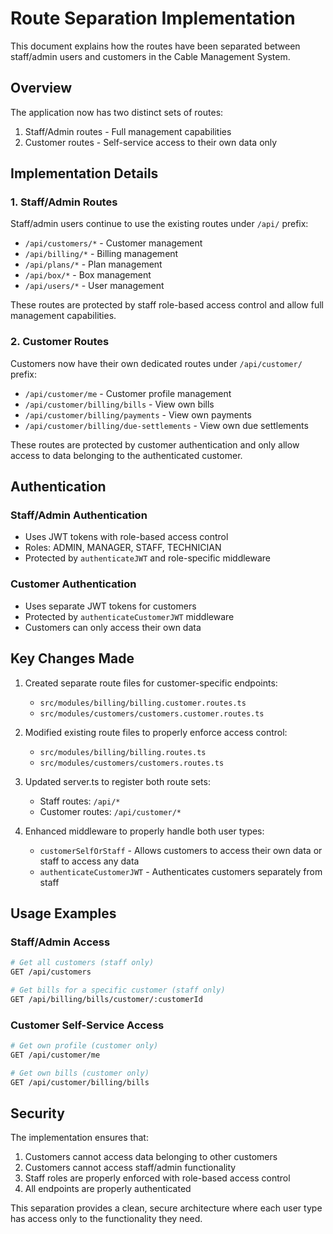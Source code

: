 # Route Separation Implementation

This document explains how the routes have been separated between staff/admin users and customers in the Cable Management System.

## Overview

The application now has two distinct sets of routes:

1. Staff/Admin routes - Full management capabilities
2. Customer routes - Self-service access to their own data only

## Implementation Details

### 1. Staff/Admin Routes

Staff/admin users continue to use the existing routes under `/api/` prefix:

- `/api/customers/*` - Customer management
- `/api/billing/*` - Billing management
- `/api/plans/*` - Plan management
- `/api/box/*` - Box management
- `/api/users/*` - User management

These routes are protected by staff role-based access control and allow full management capabilities.

### 2. Customer Routes

Customers now have their own dedicated routes under `/api/customer/` prefix:

- `/api/customer/me` - Customer profile management
- `/api/customer/billing/bills` - View own bills
- `/api/customer/billing/payments` - View own payments
- `/api/customer/billing/due-settlements` - View own due settlements

These routes are protected by customer authentication and only allow access to data belonging to the authenticated customer.

## Authentication

### Staff/Admin Authentication

- Uses JWT tokens with role-based access control
- Roles: ADMIN, MANAGER, STAFF, TECHNICIAN
- Protected by `authenticateJWT` and role-specific middleware

### Customer Authentication

- Uses separate JWT tokens for customers
- Protected by `authenticateCustomerJWT` middleware
- Customers can only access their own data

## Key Changes Made

1. Created separate route files for customer-specific endpoints:
   - `src/modules/billing/billing.customer.routes.ts`
   - `src/modules/customers/customers.customer.routes.ts`

2. Modified existing route files to properly enforce access control:
   - `src/modules/billing/billing.routes.ts`
   - `src/modules/customers/customers.routes.ts`

3. Updated server.ts to register both route sets:
   - Staff routes: `/api/*`
   - Customer routes: `/api/customer/*`

4. Enhanced middleware to properly handle both user types:
   - `customerSelfOrStaff` - Allows customers to access their own data or staff to access any data
   - `authenticateCustomerJWT` - Authenticates customers separately from staff

## Usage Examples

### Staff/Admin Access

```bash
# Get all customers (staff only)
GET /api/customers

# Get bills for a specific customer (staff only)
GET /api/billing/bills/customer/:customerId
```

### Customer Self-Service Access

```bash
# Get own profile (customer only)
GET /api/customer/me

# Get own bills (customer only)
GET /api/customer/billing/bills
```

## Security

The implementation ensures that:

1. Customers cannot access data belonging to other customers
2. Customers cannot access staff/admin functionality
3. Staff roles are properly enforced with role-based access control
4. All endpoints are properly authenticated

This separation provides a clean, secure architecture where each user type has access only to the functionality they need.
